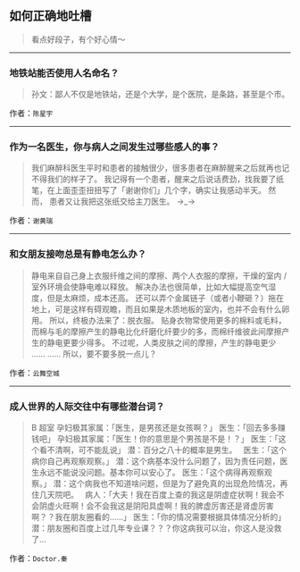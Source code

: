 ## 如何正确地吐槽

> 看点好段子，有个好心情～


 
---

### 地铁站能否使用人名命名？

> 孙文：鄙人不仅是地铁站，还是个大学，是个医院，是条路，甚至是个市。


作者：`陈星宇`

---

### 作为一名医生，你与病人之间发生过哪些感人的事？

> 我们麻醉科医生平时和患者的接触很少，很多患者在麻醉醒来之后就再也记不得我们的样子了。
> 我记得有一个患者，醒来之后说话费劲，找我要了纸笔，在上面歪歪扭扭写了「谢谢你们」几个字，确实让我感动半天。
> 然而，
> 患者又让我把这张纸交给主刀医生。
> →_→


作者：`谢黄瑞`

---

### 和女朋友接吻总是有静电怎么办？

> 静电来自自己身上衣服纤维之间的摩擦、两个人衣服的摩擦，干燥的室内 / 室外环境会使静电难以释放。
> 解决办法也很简单，比如大幅提高空气湿度，但是太麻烦，成本还高。
> 还可以弄个金属链子（或者小鞭砸？）拖在地上，可是这样有碍观瞻，而且如果是木质地板的室内，也并不会有什么卵用。
> 所以，终极办法来了：脱衣服。
> 贴身衣物常使用更多的棉料或毛料，而棉与毛的摩擦产生的静电比化纤磨化纤要少的多，而棉纤维彼此间摩擦产生的静电更要少得多。
> 不过呢，人类皮肤之间的摩擦，产生的静电更少
> ……
> ……
> 所以，要不要多脱一点儿？


作者：`云舞空城`

---

### 成人世界的人际交往中有哪些潜台词？

> B 超室
> 孕妇极其家属：「医生，是男孩还是女孩啊？」
> 医生：「回去多多赚钱吧」
> 孕妇极其家属：「医生！你的意思是个男孩是不是！？」
> 医生：「这个看不清啊，可不能乱说」
> 潜：百分之八十的概率是男生。
>  
> 医生：「这个病你自己再观察观察。」
> 潜：这个病基本没什么问题了，因为责任问题，医生永远不能说没问题。基本你可以安心了。
> 医生：「这个病得再观察观察。」
> 潜：这个病我也不知道啥问题，但是为了避免真的出现危险情况，再住几天院吧。
>  
> 病人：「大夫！我在百度上查的我这是阴虚症状啊！我会不会阴虚火旺啊！会不会我这是阴阳具虚啊！我的脾虚厉害还是肾虚厉害啊？？我在朋友圈看的……」
> 医生：「你的情况需要根据具体情况分析的」
> 潜：朋友圈和百度上过几年专业课？？？你这病我可以治，你这人是没救了…


作者：`Doctor.秦`